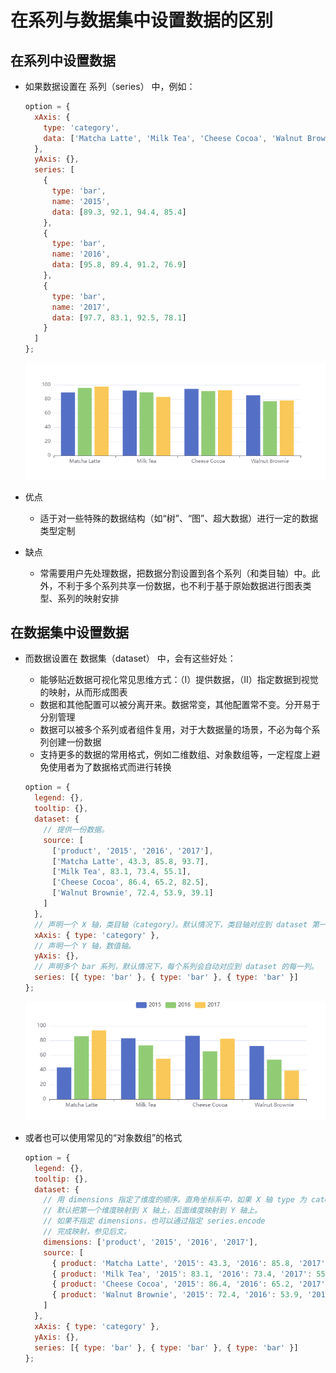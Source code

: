# 在系列与数据集中设置数据的区别

## 在系列中设置数据

+ 如果数据设置在 系列（series） 中，例如：

  ```js
  option = {
    xAxis: {
      type: 'category',
      data: ['Matcha Latte', 'Milk Tea', 'Cheese Cocoa', 'Walnut Brownie']
    },
    yAxis: {},
    series: [
      {
        type: 'bar',
        name: '2015',
        data: [89.3, 92.1, 94.4, 85.4]
      },
      {
        type: 'bar',
        name: '2016',
        data: [95.8, 89.4, 91.2, 76.9]
      },
      {
        type: 'bar',
        name: '2017',
        data: [97.7, 83.1, 92.5, 78.1]
      }
    ]
  };
  ```

    ![alt text](images/在系列中设置数据.png)

+ 优点

  + 适于对一些特殊的数据结构（如“树”、“图”、超大数据）进行一定的数据类型定制

+ 缺点

  + 常需要用户先处理数据，把数据分割设置到各个系列（和类目轴）中。此外，不利于多个系列共享一份数据，也不利于基于原始数据进行图表类型、系列的映射安排

## 在数据集中设置数据

+ 而数据设置在 数据集（dataset） 中，会有这些好处：

  + 能够贴近数据可视化常见思维方式：（I）提供数据，（II）指定数据到视觉的映射，从而形成图表
  + 数据和其他配置可以被分离开来。数据常变，其他配置常不变。分开易于分别管理
  + 数据可以被多个系列或者组件复用，对于大数据量的场景，不必为每个系列创建一份数据
  + 支持更多的数据的常用格式，例如二维数组、对象数组等，一定程度上避免使用者为了数据格式而进行转换

  ```js
  option = {
    legend: {},
    tooltip: {},
    dataset: {
      // 提供一份数据。
      source: [
        ['product', '2015', '2016', '2017'],
        ['Matcha Latte', 43.3, 85.8, 93.7],
        ['Milk Tea', 83.1, 73.4, 55.1],
        ['Cheese Cocoa', 86.4, 65.2, 82.5],
        ['Walnut Brownie', 72.4, 53.9, 39.1]
      ]
    },
    // 声明一个 X 轴，类目轴（category）。默认情况下，类目轴对应到 dataset 第一列。
    xAxis: { type: 'category' },
    // 声明一个 Y 轴，数值轴。
    yAxis: {},
    // 声明多个 bar 系列，默认情况下，每个系列会自动对应到 dataset 的每一列。
    series: [{ type: 'bar' }, { type: 'bar' }, { type: 'bar' }]
  };
  ```

  ![alt text](images/在数据集中设置数据.png)

+ 或者也可以使用常见的“对象数组”的格式

  ```js
  option = {
    legend: {},
    tooltip: {},
    dataset: {
      // 用 dimensions 指定了维度的顺序。直角坐标系中，如果 X 轴 type 为 category，
      // 默认把第一个维度映射到 X 轴上，后面维度映射到 Y 轴上。
      // 如果不指定 dimensions，也可以通过指定 series.encode
      // 完成映射，参见后文。
      dimensions: ['product', '2015', '2016', '2017'],
      source: [
        { product: 'Matcha Latte', '2015': 43.3, '2016': 85.8, '2017': 93.7 },
        { product: 'Milk Tea', '2015': 83.1, '2016': 73.4, '2017': 55.1 },
        { product: 'Cheese Cocoa', '2015': 86.4, '2016': 65.2, '2017': 82.5 },
        { product: 'Walnut Brownie', '2015': 72.4, '2016': 53.9, '2017': 39.1 }
      ]
    },
    xAxis: { type: 'category' },
    yAxis: {},
    series: [{ type: 'bar' }, { type: 'bar' }, { type: 'bar' }]
  };
  ```
